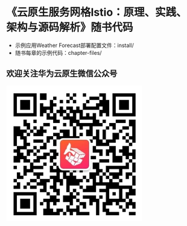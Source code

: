 # 《云原生服务网格Istio：原理、实践、架构与源码解析》随书代码

* 示例应用Weather Forecast部署配置文件：install/
* 随书每章的示例代码：chapter-files/

## 欢迎关注华为云原生微信公众号

![容器魔方](qrcode.png "容器魔方")
